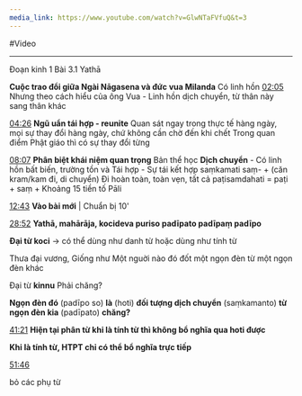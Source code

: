 ```yaml
---
media_link: https://www.youtube.com/watch?v=GlwNTaFVfuQ&t=3
---
```

#Video

---
Đoạn kinh 1 Bài 3.1 
Yathā

**Cuộc trao đổi giữa Ngài Nāgasena và đức vua Milanda**
Có linh hồn
[02:05](https://www.youtube.com/watch?t=125&v=GlwNTaFVfuQ)
Nhưng theo cách hiểu của ông Vua - Linh hồn dịch chuyển, từ thân này sang thân khác


[04:26](https://www.youtube.com/watch?t=266&v=GlwNTaFVfuQ)
**Ngũ uẩn tái hợp - reunite**
Quan sát ngay trong thực tế hàng ngày, mọi sự thay đổi hàng ngày, chứ không cần chờ đến khi chết
Trong quan điểm Phật giáo thì có sự thay đổi từng 

[08:07](https://www.youtube.com/watch?t=487&v=GlwNTaFVfuQ)
**Phân biệt khái niệm quan trọng**
Bản thể học
**Dịch chuyển** - Có linh hồn bất biến, trường tồn
và Tái hợp - Sự tái kết hợp 
saṃkamati saṃ- + (căn kram/kam đi, di chuyển)
Đi hoàn toàn, toàn vẹn, tất cả
paṭisamdahati = paṭi + saṃ + 
Khoảng 15 tiền tố Pāli

[12:43](https://www.youtube.com/watch?t=763&v=GlwNTaFVfuQ)
**Vào bài mới**
|   Chuẩn bị 10'

[28:52](https://www.youtube.com/watch?t=1732&v=GlwNTaFVfuQ)
**Yathā, mahārāja, kocideva puriso padīpato padīpaṃ padīpo**

**Đại từ koci** -> có thể dùng như danh từ hoặc dùng như tính từ

Thưa đại vương, Giống như Một nguời nào đó đốt một ngọn đèn từ một ngọn đèn khác

Đại từ **kinnu** Phải chăng?

**Ngọn đèn đó** (padīpo so) **là** (hoti) **đối tượng dịch chuyển** (saṃkamanto) **từ ngọn đèn kia** (padīpato) **chăng?**

[41:21](https://www.youtube.com/watch?t=2481&v=GlwNTaFVfuQ)
**Hiện tại phân từ khi là tính từ thì không bổ nghĩa qua hoti được**

**Khi là tính từ, HTPT chỉ có thể bổ nghĩa trực tiếp**

[51:46](https://www.youtube.com/watch?t=3106&v=GlwNTaFVfuQ)

bỏ các phụ từ